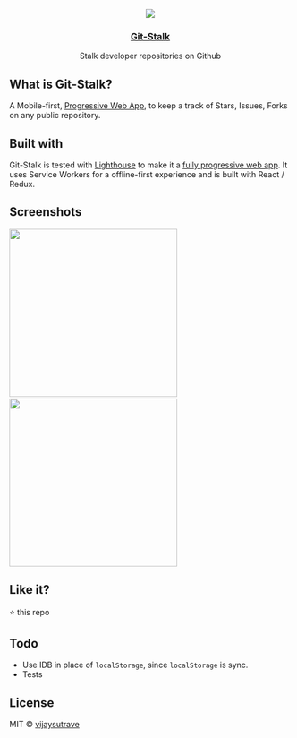 <p align="center">
  <a href="https://vijaysutrave.github.io/git-stalk/">
    <img src="http://vijaysutrave.com/git-stalk.png">
  </a>
  <h3 align="center"><a href="https://vijaysutrave.github.io/git-stalk/" target="_blank">Git-Stalk</a></h2>
  <p align="center">Stalk developer repositories on Github</p>
</p>

## What is Git-Stalk?
A Mobile-first, [Progressive Web App](https://developers.google.com/web/progressive-web-apps/), to keep a track of Stars, Issues, Forks on any 
public repository. 

## Built with
Git-Stalk is tested with [Lighthouse](https://github.com/GoogleChrome/lighthouse) to make it a [fully progressive web app](http://vijaysutrave.com/git-stalk-results.png).
It uses Service Workers for a offline-first experience and is built with React / Redux. 

## Screenshots
<img src="http://vijaysutrave.com/git-stalk1.jpeg" height="300" width="auto" style="margin-right: 30px; display: inline-block;"/>&nbsp;&nbsp;<img src="http://vijaysutrave.com/git-stalk2.jpeg" height="300" width="auto" />
</div>

## Like it?
:star: this repo


## Todo
- Use IDB in place of `localStorage`, since `localStorage` is sync.
- Tests


## License
MIT © [vijaysutrave](https://github.com/vijaysutrave)
